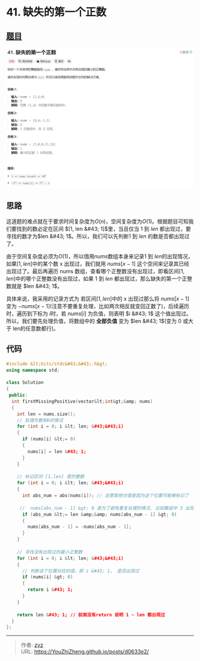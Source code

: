 # 41. 缺失的第一个正数


## [题目](https://leetcode.cn/problems/first-missing-positive/description/?envType=study-plan-v2&amp;envId=top-100-liked)

![图1](/PostsImgs/LeetCode/41/question.png)

## 思路

这道题的难点就在于要求时间复杂度为$O(n)$，空间复杂度为$O(1)$。根据题目可知我们要找到的数必定在区间 $[1, len &#43; 1]$里，当且仅当 $1$ 到 $len$ 都出现过，要寻找的数才为$len &#43; 1$。所以，我们可以先判断$1$ 到 $len$ 的数是否都出现过了。

由于空间复杂度必须为$O(1)$，所以借用$nums$数组本身来记录$1$ 到 $len$的出现情况，如果$[1, len]$中的某个数 x 出现过，我们就用 $nums[x - 1]$ 这个空间来记录其已经出现过了。最后再遍历 nums 数组，查看哪个正整数没有出现过，即看区间$[1, len]$中的哪个正整数没有出现过，如果  $1$ 到 $len$ 都出现过，那么缺失的第一个正整数就是 $len &#43; 1$。

具体来说，我采用的记录方式为 若区间$[1, len]$中的 x 出现过那么将 $nums[x - 1]$ 变为 $-nums[x - 1]$(注意不要重复处理，比如两次相反就变回正数了)，后续遍历时，遍历到下标为 $i$时，若 $nums[i]$ 为负值，则表明 $i &#43; 1$ 这个值出现过。所以，我们要先处理负值，将数组中的 **全部负值** 变为 $len &#43; 1$(变为 0 或大于 len的任意数都行)。

## 代码

```cpp
#include &lt;bits/stdc&#43;&#43;.h&gt;
using namespace std;

class Solution
{
 public:
  int firstMissingPositive(vector&lt;int&gt;&amp; nums)
  {
    int len = nums.size();
    // 处理负数和0的情况
    for (int i = 0; i &lt; len; &#43;&#43;i)
    {
      if (nums[i] &lt;= 0)
      {
        nums[i] = len &#43; 1;
      }
    }

    // 标记区间 [1,len] 里的整数
    for (int i = 0; i &lt; len; &#43;&#43;i)
    {
      int abs_num = abs(nums[i]); // 这里取绝对值是因为这个位置可能被标记了
     
     //  nums[abs_num - 1] &gt; 0 是为了避免重复处理的情况, 比如数组中 3 出现次数大于1次这种情况
      if (abs_num &lt;= len &amp;&amp; nums[abs_num - 1] &gt; 0)
      {
        nums[abs_num - 1] = -nums[abs_num - 1];
      }
    }

    // 寻找没有出现过的最小正整数
    for (int i = 0; i &lt; len; &#43;&#43;i)
    {
      // 判断这个位置对应的值，即 i &#43; 1， 是否出现过
      if (nums[i] &gt; 0)
      {
        return i &#43; 1;
      }
    }

    return len &#43; 1; // 前面没有return 说明 1 ~ len 都出现过
  }
};
```


---

> 作者: [zyz](https://github.com/YouZhiZheng)  
> URL: https://YouZhiZheng.github.io/posts/d0633e2/  

